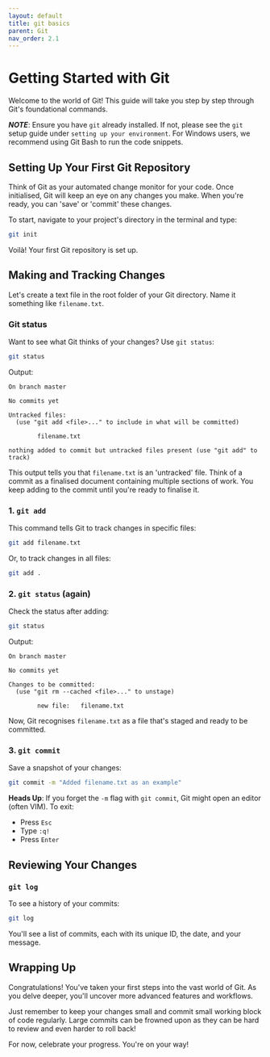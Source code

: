 ```yaml
---
layout: default
title: git basics
parent: Git
nav_order: 2.1
---
```


# Getting Started with Git

Welcome to the world of Git! This guide will take you step by step through Git's foundational commands.

***NOTE***: Ensure you have `git` already installed. If not, please see the `git` setup guide under `setting up your environment`. For Windows users, we recommend using Git Bash to run the code snippets.

## Setting Up Your First Git Repository

Think of Git as your automated change monitor for your code. Once initialised, Git will keep an eye on any changes you make. When you're ready, you can 'save' or 'commit' these changes.

To start, navigate to your project's directory in the terminal and type:

```bash
git init
```

Voilà! Your first Git repository is set up.

## Making and Tracking Changes

Let's create a text file in the root folder of your Git directory. Name it something like `filename.txt`.

### Git status

Want to see what Git thinks of your changes? Use `git status`:

```bash
git status
```

Output:

``` text
On branch master

No commits yet

Untracked files:
  (use "git add <file>..." to include in what will be committed)

        filename.txt

nothing added to commit but untracked files present (use "git add" to track)
```

This output tells you that `filename.txt` is an 'untracked' file. Think of a commit as a finalised document containing multiple sections of work. You keep adding to the commit until you're ready to finalise it.

### 1. `git add`

This command tells Git to track changes in specific files:

```bash
git add filename.txt
```

Or, to track changes in all files:

```bash
git add .
```

### 2. `git status` (again)

Check the status after adding:

```bash
git status
```

Output:

``` text
On branch master

No commits yet

Changes to be committed:
  (use "git rm --cached <file>..." to unstage)

        new file:   filename.txt
```

Now, Git recognises `filename.txt` as a file that's staged and ready to be committed.

### 3. `git commit`

Save a snapshot of your changes:

```bash
git commit -m "Added filename.txt as an example"
```

**Heads Up**: If you forget the `-m` flag with `git commit`, Git might open an editor (often VIM). To exit:

- Press `Esc`
- Type `:q!`
- Press `Enter`

## Reviewing Your Changes

### `git log`

To see a history of your commits:

```bash
git log
```

You'll see a list of commits, each with its unique ID, the date, and your message.

## Wrapping Up

Congratulations! You've taken your first steps into the vast world of Git. As you delve deeper, you'll uncover more advanced features and workflows.

Just remember to keep your changes small and commit small working block of code regularly. Large commits can be frowned upon as they can be hard to review and even harder to roll back!

For now, celebrate your progress. You're on your way! 
